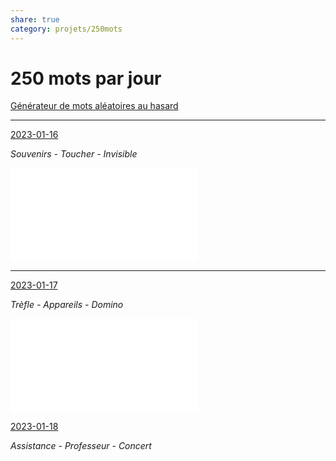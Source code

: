 ```yaml
---
share: true
category: projets/250mots
---
```


# 250 mots par jour

[Générateur de mots aléatoires au hasard](https://www.motsqui.com/mots-aleatoires.php?Submit=Nouveau+mot)

***

[2023-01-16](2023-01-16.md)

*Souvenirs - Toucher - Invisible*

![Sur la trace de Jean Malvers](./Sur%20la%20trace%20de%20Jean%20Malvers.md)

***

[2023-01-17](2023-01-17.md)

*Trèfle - Appareils - Domino*

![Le Leprechaun](../../seeds/Le%20Leprechaun.md)


[2023-01-18](2023-01-18.md)

*Assistance - Professeur - Concert*